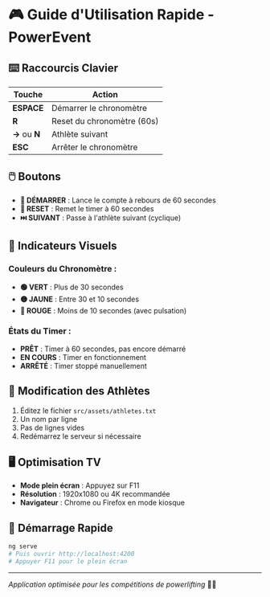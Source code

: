 # 🎮 Guide d'Utilisation Rapide - PowerEvent

## ⌨️ Raccourcis Clavier

| Touche | Action |
|--------|--------|
| **ESPACE** | Démarrer le chronomètre |
| **R** | Reset du chronomètre (60s) |
| **→** ou **N** | Athlète suivant |
| **ESC** | Arrêter le chronomètre |

## 🖱️ Boutons

- **🎯 DÉMARRER** : Lance le compte à rebours de 60 secondes
- **🔄 RESET** : Remet le timer à 60 secondes
- **⏭️ SUIVANT** : Passe à l'athlète suivant (cyclique)

## 🎨 Indicateurs Visuels

### Couleurs du Chronomètre :
- **🟢 VERT** : Plus de 30 secondes
- **🟡 JAUNE** : Entre 30 et 10 secondes  
- **🔴 ROUGE** : Moins de 10 secondes (avec pulsation)

### États du Timer :
- **PRÊT** : Timer à 60 secondes, pas encore démarré
- **EN COURS** : Timer en fonctionnement
- **ARRÊTÉ** : Timer stoppé manuellement

## 📝 Modification des Athlètes

1. Éditez le fichier `src/assets/athletes.txt`
2. Un nom par ligne
3. Pas de lignes vides
4. Redémarrez le serveur si nécessaire

## 🖥️ Optimisation TV

- **Mode plein écran** : Appuyez sur F11
- **Résolution** : 1920x1080 ou 4K recommandée
- **Navigateur** : Chrome ou Firefox en mode kiosque

## 🚀 Démarrage Rapide

```bash
ng serve
# Puis ouvrir http://localhost:4200
# Appuyer F11 pour le plein écran
```

---
*Application optimisée pour les compétitions de powerlifting* 🏋️‍♀️
